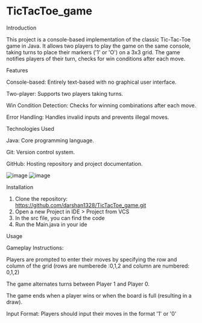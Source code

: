 # TicTacToe_game
Introduction

This project is a console-based implementation of the classic Tic-Tac-Toe game in Java. It allows two players to play the game on the same console, taking turns to place their markers ('1' or 'O') on a 3x3 grid. The game notifies players of their turn, checks for win conditions after each move.


Features

 Console-based: Entirely text-based with no graphical user interface.
 
 Two-player: Supports two players taking turns.
 
 Win Condition Detection: Checks for winning combinations after each move.
 
 Error Handling: Handles invalid inputs and prevents illegal moves.

Technologies Used

Java: Core programming language.

Git: Version control system.

GitHub: Hosting repository and project documentation.

![image](https://github.com/user-attachments/assets/1eea16c1-7aba-4481-8cad-6f3403979ce8)   ![image](https://github.com/user-attachments/assets/2d477b30-72a3-4fb6-a941-22440b4a54c4) 


Installation
1. Clone the repository:
   https://github.com/darshan1328/TicTacToe_game.git
2. Open a new Project in IDE > Project from VCS
3. In the src file, you can find the code
4. Run the Main.java in your ide


Usage

Gameplay Instructions:

 Players are prompted to enter their moves by specifying the row and column of the grid (rows are numberede :0,1,2 and column are numbered: 0,1,2)

 The game alternates turns between Player 1 and Player 0.

 The game ends when a player wins or when the board is full (resulting in a draw).

 Input Format: Players should input their moves in the format '1' or '0'

   





